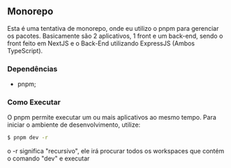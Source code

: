 ## Monorepo
Esta é uma tentativa de monorepo, onde eu utilizo o pnpm para gerenciar os pacotes.
Basicamente são 2 aplicativos, 1 front e um back-end, sendo o front feito em
NextJS e o Back-End utilizando ExpressJS (Ambos TypeScript).

### Dependências
- pnpm;

### Como Executar
O pnpm permite executar um ou mais aplicativos ao mesmo tempo. Para iniciar o ambiente de desenvolvimento, utilize:
```BASH
$ pnpm dev -r
```
o -r significa "recursivo", ele irá procurar todos os workspaces que contém o comando "dev" e executar